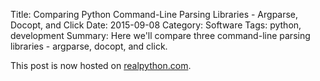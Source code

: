 Title: Comparing Python Command-Line Parsing Libraries - Argparse, Docopt, and Click
Date: 2015-09-08
Category: Software
Tags: python, development
Summary: Here we'll compare three command-line parsing libraries - argparse, docopt, and click.

This post is now hosted on [realpython.com](https://realpython.com/blog/python/comparing-python-command-line-parsing-libraries-argparse-docopt-click/).
